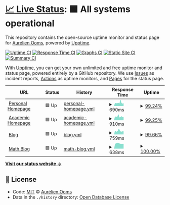 # [📈 Live Status](https://aureooms.github.io/monitor): <!--live status--> **🟩 All systems operational**

This repository contains the open-source uptime monitor and status page for [Aurélien Ooms](https://aurelienooms.be), powered by [Upptime](https://github.com/upptime/upptime).

[![Uptime CI](https://github.com/koj-co/upptime/workflows/Uptime%20CI/badge.svg)](https://github.com/koj-co/upptime/actions?query=workflow%3A%22Uptime+CI%22)
[![Response Time CI](https://github.com/koj-co/upptime/workflows/Response%20Time%20CI/badge.svg)](https://github.com/koj-co/upptime/actions?query=workflow%3A%22Response+Time+CI%22)
[![Graphs CI](https://github.com/koj-co/upptime/workflows/Graphs%20CI/badge.svg)](https://github.com/koj-co/upptime/actions?query=workflow%3A%22Graphs+CI%22)
[![Static Site CI](https://github.com/koj-co/upptime/workflows/Static%20Site%20CI/badge.svg)](https://github.com/koj-co/upptime/actions?query=workflow%3A%22Static+Site+CI%22)
[![Summary CI](https://github.com/koj-co/upptime/workflows/Summary%20CI/badge.svg)](https://github.com/koj-co/upptime/actions?query=workflow%3A%22Summary+CI%22)

With [Upptime](https://upptime.js.org), you can get your own unlimited and free uptime monitor and status page, powered entirely by a GitHub repository. We use [Issues](https://github.com/aureooms/monitor/issues) as incident reports, [Actions](https://github.com/aureooms/monitor/actions) as uptime monitors, and [Pages](https://aureooms.github.io/monitor) for the status page.

<!--start: status pages-->
<!-- This summary is generated by Upptime (https://github.com/upptime/upptime) -->
<!-- Do not edit this manually, your changes will be overwritten -->
<!-- prettier-ignore -->
| URL | Status | History | Response Time | Uptime |
| --- | ------ | ------- | ------------- | ------ |
| <img alt="" src="https://favicons.githubusercontent.com/aurelienooms.be" height="13"> [Personal Homepage](https://aurelienooms.be) | 🟩 Up | [personal-homepage.yml](https://github.com/aureooms/monitor/commits/master/history/personal-homepage.yml) | <details><summary><img alt="Response time graph" src="./graphs/personal-homepage/response-time-week.png" height="20"> 690ms</summary><br><a href="https://aureooms.github.io/monitor/history/personal-homepage"><img alt="Response time 681" src="https://img.shields.io/endpoint?url=https%3A%2F%2Fraw.githubusercontent.com%2Faureooms%2Fmonitor%2Fmaster%2Fapi%2Fpersonal-homepage%2Fresponse-time.json"></a><br><a href="https://aureooms.github.io/monitor/history/personal-homepage"><img alt="24-hour response time 600" src="https://img.shields.io/endpoint?url=https%3A%2F%2Fraw.githubusercontent.com%2Faureooms%2Fmonitor%2Fmaster%2Fapi%2Fpersonal-homepage%2Fresponse-time-day.json"></a><br><a href="https://aureooms.github.io/monitor/history/personal-homepage"><img alt="7-day response time 690" src="https://img.shields.io/endpoint?url=https%3A%2F%2Fraw.githubusercontent.com%2Faureooms%2Fmonitor%2Fmaster%2Fapi%2Fpersonal-homepage%2Fresponse-time-week.json"></a><br><a href="https://aureooms.github.io/monitor/history/personal-homepage"><img alt="30-day response time 674" src="https://img.shields.io/endpoint?url=https%3A%2F%2Fraw.githubusercontent.com%2Faureooms%2Fmonitor%2Fmaster%2Fapi%2Fpersonal-homepage%2Fresponse-time-month.json"></a><br><a href="https://aureooms.github.io/monitor/history/personal-homepage"><img alt="1-year response time 681" src="https://img.shields.io/endpoint?url=https%3A%2F%2Fraw.githubusercontent.com%2Faureooms%2Fmonitor%2Fmaster%2Fapi%2Fpersonal-homepage%2Fresponse-time-year.json"></a></details> | <details><summary><a href="https://aureooms.github.io/monitor/history/personal-homepage">99.24%</a></summary><a href="https://aureooms.github.io/monitor/history/personal-homepage"><img alt="All-time uptime 98.17%" src="https://img.shields.io/endpoint?url=https%3A%2F%2Fraw.githubusercontent.com%2Faureooms%2Fmonitor%2Fmaster%2Fapi%2Fpersonal-homepage%2Fuptime.json"></a><br><a href="https://aureooms.github.io/monitor/history/personal-homepage"><img alt="24-hour uptime 100.00%" src="https://img.shields.io/endpoint?url=https%3A%2F%2Fraw.githubusercontent.com%2Faureooms%2Fmonitor%2Fmaster%2Fapi%2Fpersonal-homepage%2Fuptime-day.json"></a><br><a href="https://aureooms.github.io/monitor/history/personal-homepage"><img alt="7-day uptime 99.24%" src="https://img.shields.io/endpoint?url=https%3A%2F%2Fraw.githubusercontent.com%2Faureooms%2Fmonitor%2Fmaster%2Fapi%2Fpersonal-homepage%2Fuptime-week.json"></a><br><a href="https://aureooms.github.io/monitor/history/personal-homepage"><img alt="30-day uptime 96.77%" src="https://img.shields.io/endpoint?url=https%3A%2F%2Fraw.githubusercontent.com%2Faureooms%2Fmonitor%2Fmaster%2Fapi%2Fpersonal-homepage%2Fuptime-month.json"></a><br><a href="https://aureooms.github.io/monitor/history/personal-homepage"><img alt="1-year uptime 98.17%" src="https://img.shields.io/endpoint?url=https%3A%2F%2Fraw.githubusercontent.com%2Faureooms%2Fmonitor%2Fmaster%2Fapi%2Fpersonal-homepage%2Fuptime-year.json"></a></details>
| <img alt="" src="https://favicons.githubusercontent.com/research.aurelienooms.be" height="13"> [Academic Homepage](https://research.aurelienooms.be) | 🟩 Up | [academic-homepage.yml](https://github.com/aureooms/monitor/commits/master/history/academic-homepage.yml) | <details><summary><img alt="Response time graph" src="./graphs/academic-homepage/response-time-week.png" height="20"> 910ms</summary><br><a href="https://aureooms.github.io/monitor/history/academic-homepage"><img alt="Response time 881" src="https://img.shields.io/endpoint?url=https%3A%2F%2Fraw.githubusercontent.com%2Faureooms%2Fmonitor%2Fmaster%2Fapi%2Facademic-homepage%2Fresponse-time.json"></a><br><a href="https://aureooms.github.io/monitor/history/academic-homepage"><img alt="24-hour response time 796" src="https://img.shields.io/endpoint?url=https%3A%2F%2Fraw.githubusercontent.com%2Faureooms%2Fmonitor%2Fmaster%2Fapi%2Facademic-homepage%2Fresponse-time-day.json"></a><br><a href="https://aureooms.github.io/monitor/history/academic-homepage"><img alt="7-day response time 910" src="https://img.shields.io/endpoint?url=https%3A%2F%2Fraw.githubusercontent.com%2Faureooms%2Fmonitor%2Fmaster%2Fapi%2Facademic-homepage%2Fresponse-time-week.json"></a><br><a href="https://aureooms.github.io/monitor/history/academic-homepage"><img alt="30-day response time 866" src="https://img.shields.io/endpoint?url=https%3A%2F%2Fraw.githubusercontent.com%2Faureooms%2Fmonitor%2Fmaster%2Fapi%2Facademic-homepage%2Fresponse-time-month.json"></a><br><a href="https://aureooms.github.io/monitor/history/academic-homepage"><img alt="1-year response time 881" src="https://img.shields.io/endpoint?url=https%3A%2F%2Fraw.githubusercontent.com%2Faureooms%2Fmonitor%2Fmaster%2Fapi%2Facademic-homepage%2Fresponse-time-year.json"></a></details> | <details><summary><a href="https://aureooms.github.io/monitor/history/academic-homepage">99.25%</a></summary><a href="https://aureooms.github.io/monitor/history/academic-homepage"><img alt="All-time uptime 98.12%" src="https://img.shields.io/endpoint?url=https%3A%2F%2Fraw.githubusercontent.com%2Faureooms%2Fmonitor%2Fmaster%2Fapi%2Facademic-homepage%2Fuptime.json"></a><br><a href="https://aureooms.github.io/monitor/history/academic-homepage"><img alt="24-hour uptime 100.00%" src="https://img.shields.io/endpoint?url=https%3A%2F%2Fraw.githubusercontent.com%2Faureooms%2Fmonitor%2Fmaster%2Fapi%2Facademic-homepage%2Fuptime-day.json"></a><br><a href="https://aureooms.github.io/monitor/history/academic-homepage"><img alt="7-day uptime 99.25%" src="https://img.shields.io/endpoint?url=https%3A%2F%2Fraw.githubusercontent.com%2Faureooms%2Fmonitor%2Fmaster%2Fapi%2Facademic-homepage%2Fuptime-week.json"></a><br><a href="https://aureooms.github.io/monitor/history/academic-homepage"><img alt="30-day uptime 96.69%" src="https://img.shields.io/endpoint?url=https%3A%2F%2Fraw.githubusercontent.com%2Faureooms%2Fmonitor%2Fmaster%2Fapi%2Facademic-homepage%2Fuptime-month.json"></a><br><a href="https://aureooms.github.io/monitor/history/academic-homepage"><img alt="1-year uptime 98.12%" src="https://img.shields.io/endpoint?url=https%3A%2F%2Fraw.githubusercontent.com%2Faureooms%2Fmonitor%2Fmaster%2Fapi%2Facademic-homepage%2Fuptime-year.json"></a></details>
| <img alt="" src="https://favicons.githubusercontent.com/blog.aurelienooms.be" height="13"> [Blog](https://blog.aurelienooms.be) | 🟩 Up | [blog.yml](https://github.com/aureooms/monitor/commits/master/history/blog.yml) | <details><summary><img alt="Response time graph" src="./graphs/blog/response-time-week.png" height="20"> 759ms</summary><br><a href="https://aureooms.github.io/monitor/history/blog"><img alt="Response time 760" src="https://img.shields.io/endpoint?url=https%3A%2F%2Fraw.githubusercontent.com%2Faureooms%2Fmonitor%2Fmaster%2Fapi%2Fblog%2Fresponse-time.json"></a><br><a href="https://aureooms.github.io/monitor/history/blog"><img alt="24-hour response time 692" src="https://img.shields.io/endpoint?url=https%3A%2F%2Fraw.githubusercontent.com%2Faureooms%2Fmonitor%2Fmaster%2Fapi%2Fblog%2Fresponse-time-day.json"></a><br><a href="https://aureooms.github.io/monitor/history/blog"><img alt="7-day response time 759" src="https://img.shields.io/endpoint?url=https%3A%2F%2Fraw.githubusercontent.com%2Faureooms%2Fmonitor%2Fmaster%2Fapi%2Fblog%2Fresponse-time-week.json"></a><br><a href="https://aureooms.github.io/monitor/history/blog"><img alt="30-day response time 746" src="https://img.shields.io/endpoint?url=https%3A%2F%2Fraw.githubusercontent.com%2Faureooms%2Fmonitor%2Fmaster%2Fapi%2Fblog%2Fresponse-time-month.json"></a><br><a href="https://aureooms.github.io/monitor/history/blog"><img alt="1-year response time 760" src="https://img.shields.io/endpoint?url=https%3A%2F%2Fraw.githubusercontent.com%2Faureooms%2Fmonitor%2Fmaster%2Fapi%2Fblog%2Fresponse-time-year.json"></a></details> | <details><summary><a href="https://aureooms.github.io/monitor/history/blog">99.66%</a></summary><a href="https://aureooms.github.io/monitor/history/blog"><img alt="All-time uptime 98.19%" src="https://img.shields.io/endpoint?url=https%3A%2F%2Fraw.githubusercontent.com%2Faureooms%2Fmonitor%2Fmaster%2Fapi%2Fblog%2Fuptime.json"></a><br><a href="https://aureooms.github.io/monitor/history/blog"><img alt="24-hour uptime 100.00%" src="https://img.shields.io/endpoint?url=https%3A%2F%2Fraw.githubusercontent.com%2Faureooms%2Fmonitor%2Fmaster%2Fapi%2Fblog%2Fuptime-day.json"></a><br><a href="https://aureooms.github.io/monitor/history/blog"><img alt="7-day uptime 99.66%" src="https://img.shields.io/endpoint?url=https%3A%2F%2Fraw.githubusercontent.com%2Faureooms%2Fmonitor%2Fmaster%2Fapi%2Fblog%2Fuptime-week.json"></a><br><a href="https://aureooms.github.io/monitor/history/blog"><img alt="30-day uptime 96.87%" src="https://img.shields.io/endpoint?url=https%3A%2F%2Fraw.githubusercontent.com%2Faureooms%2Fmonitor%2Fmaster%2Fapi%2Fblog%2Fuptime-month.json"></a><br><a href="https://aureooms.github.io/monitor/history/blog"><img alt="1-year uptime 98.19%" src="https://img.shields.io/endpoint?url=https%3A%2F%2Fraw.githubusercontent.com%2Faureooms%2Fmonitor%2Fmaster%2Fapi%2Fblog%2Fuptime-year.json"></a></details>
| <img alt="" src="https://favicons.githubusercontent.com/math.aurelienooms.be" height="13"> [Math Blog](https://math.aurelienooms.be) | 🟩 Up | [math-blog.yml](https://github.com/aureooms/monitor/commits/master/history/math-blog.yml) | <details><summary><img alt="Response time graph" src="./graphs/math-blog/response-time-week.png" height="20"> 638ms</summary><br><a href="https://aureooms.github.io/monitor/history/math-blog"><img alt="Response time 735" src="https://img.shields.io/endpoint?url=https%3A%2F%2Fraw.githubusercontent.com%2Faureooms%2Fmonitor%2Fmaster%2Fapi%2Fmath-blog%2Fresponse-time.json"></a><br><a href="https://aureooms.github.io/monitor/history/math-blog"><img alt="24-hour response time 602" src="https://img.shields.io/endpoint?url=https%3A%2F%2Fraw.githubusercontent.com%2Faureooms%2Fmonitor%2Fmaster%2Fapi%2Fmath-blog%2Fresponse-time-day.json"></a><br><a href="https://aureooms.github.io/monitor/history/math-blog"><img alt="7-day response time 638" src="https://img.shields.io/endpoint?url=https%3A%2F%2Fraw.githubusercontent.com%2Faureooms%2Fmonitor%2Fmaster%2Fapi%2Fmath-blog%2Fresponse-time-week.json"></a><br><a href="https://aureooms.github.io/monitor/history/math-blog"><img alt="30-day response time 709" src="https://img.shields.io/endpoint?url=https%3A%2F%2Fraw.githubusercontent.com%2Faureooms%2Fmonitor%2Fmaster%2Fapi%2Fmath-blog%2Fresponse-time-month.json"></a><br><a href="https://aureooms.github.io/monitor/history/math-blog"><img alt="1-year response time 735" src="https://img.shields.io/endpoint?url=https%3A%2F%2Fraw.githubusercontent.com%2Faureooms%2Fmonitor%2Fmaster%2Fapi%2Fmath-blog%2Fresponse-time-year.json"></a></details> | <details><summary><a href="https://aureooms.github.io/monitor/history/math-blog">100.00%</a></summary><a href="https://aureooms.github.io/monitor/history/math-blog"><img alt="All-time uptime 98.24%" src="https://img.shields.io/endpoint?url=https%3A%2F%2Fraw.githubusercontent.com%2Faureooms%2Fmonitor%2Fmaster%2Fapi%2Fmath-blog%2Fuptime.json"></a><br><a href="https://aureooms.github.io/monitor/history/math-blog"><img alt="24-hour uptime 100.00%" src="https://img.shields.io/endpoint?url=https%3A%2F%2Fraw.githubusercontent.com%2Faureooms%2Fmonitor%2Fmaster%2Fapi%2Fmath-blog%2Fuptime-day.json"></a><br><a href="https://aureooms.github.io/monitor/history/math-blog"><img alt="7-day uptime 100.00%" src="https://img.shields.io/endpoint?url=https%3A%2F%2Fraw.githubusercontent.com%2Faureooms%2Fmonitor%2Fmaster%2Fapi%2Fmath-blog%2Fuptime-week.json"></a><br><a href="https://aureooms.github.io/monitor/history/math-blog"><img alt="30-day uptime 96.95%" src="https://img.shields.io/endpoint?url=https%3A%2F%2Fraw.githubusercontent.com%2Faureooms%2Fmonitor%2Fmaster%2Fapi%2Fmath-blog%2Fuptime-month.json"></a><br><a href="https://aureooms.github.io/monitor/history/math-blog"><img alt="1-year uptime 98.24%" src="https://img.shields.io/endpoint?url=https%3A%2F%2Fraw.githubusercontent.com%2Faureooms%2Fmonitor%2Fmaster%2Fapi%2Fmath-blog%2Fuptime-year.json"></a></details>

<!--end: status pages-->

[**Visit our status website →**](https://aureooms.github.io/monitor)

## 📄 License

- Code: [MIT](./LICENSE) © [Aurélien Ooms](https://aurelienooms.be)
- Data in the `./history` directory: [Open Database License](https://opendatacommons.org/licenses/odbl/1-0/)
